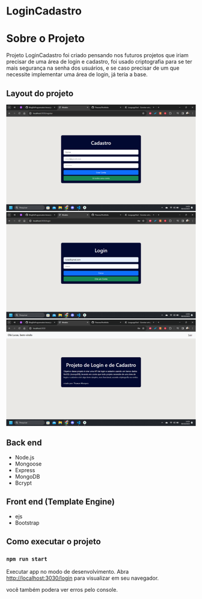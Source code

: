 # LoginCadastro

# Sobre o Projeto
Projeto LoginCadastro foi criado pensando nos futuros projetos que iriam precisar de uma área de login e cadastro, foi usado criptografia para se ter mais segurança na senha dos usuários, e se caso precisar de um que necessite implementar uma área de login, já teria a base.

## Layout do projeto
![Alt text](public/img/2023-10-30.png) ![Alt text](<public/img/2023-10-30 (1).png>) ![Alt text](<public/img/2023-10-30 (2).png>)

## Back end
- Node.js
- Mongoose
- Express
- MongoDB
- Bcrypt

## Front end (Template Engine)
- ejs
- Bootstrap

## Como executar o projeto
### `npm run start` 
Executar app no modo de desenvolvimento.
Abra [http://localhost:3030/login](http://localhost:3030/login) para visualizar em seu navegador.

você também podera ver erros pelo console.